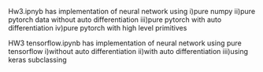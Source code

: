 Hw3.ipnyb has implementation of neural network using 
  i)pure numpy
  ii)pure pytorch data without auto differentiation
  iii)pure pytorch with auto differentiation
  iv)pure pytorch with high level primitives
  
  HW3 tensorflow.ipynb has implementation of neural network using pure tensorflow 
  i)without auto differentiation
  ii)with auto differentiation
  iii)using  keras subclassing 
